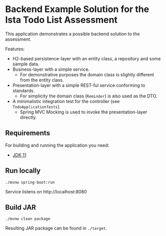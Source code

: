 # Backend Example Solution for the Ista Todo List Assessment

This application demonstrates a possible backend solution to the assessment.

Features:
* H2-based persistence-layer with an entity class, a repository and some sample data.
* Business-layer with a simple service.
  * For demonstrative purposes the domain class is slightly different from the entity class.
* Presentation-layer with a simple REST-ful service conforming to standards.
  * For simplicity the domain class (`Reminder`) is also used as the DTO.
* A minimalistic integration test for the controller (see `TodoApplicationTests`).
  * Spring MVC Mocking is used to invoke the presentation-layer directly.

## Requirements
For building and running the application you need:

* [JDK 11](https://openjdk.java.net/projects/jdk/11/)

## Run locally

`./mvnw spring-boot:run`

Service listens on http://localhost:8080

## Build JAR

`./mvnw clean package`

Resulting JAR package can be found in `./target`.
